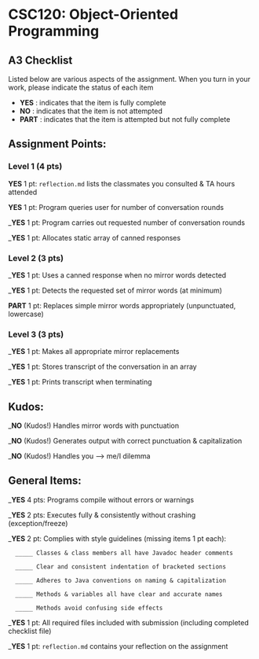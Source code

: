 # CSC120: Object-Oriented Programming
## A3 Checklist

Listed below are various aspects of the assignment.  When you turn in your work, please indicate the status of each item

- **YES** : indicates that the item is fully complete
- **NO** : indicates that the item is not attempted
- **PART** : indicates that the item is attempted but not fully complete


## Assignment Points:

### Level 1 (4 pts)

__YES__ 1 pt: `reflection.md` lists the classmates you consulted & TA hours attended

__YES__ 1 pt: Program queries user for number of conversation rounds

___YES__ 1 pt: Program carries out requested number of conversation rounds

___YES__ 1 pt: Allocates static array of canned responses

### Level 2 (3 pts)

___YES__ 1 pt: Uses a canned response when no mirror words detected

___YES__ 1 pt: Detects the requested set of mirror words (at minimum)

__PART__ 1 pt: Replaces simple mirror words appropriately (unpunctuated, lowercase)

### Level 3 (3 pts)

___YES__ 1 pt: Makes all appropriate mirror replacements

___YES__ 1 pt: Stores transcript of the conversation in an array

___YES__ 1 pt: Prints transcript when terminating

## Kudos:

___NO__ (Kudos!) Handles mirror words with punctuation

___NO__ (Kudos!) Generates output with correct punctuation & capitalization

___NO__ (Kudos!) Handles you --> me/I dilemma



## General Items:

___YES__ 4 pts: Programs compile without errors or warnings

___YES__ 2 pts: Executes fully & consistently without crashing (exception/freeze)

___YES__ 2 pt: Complies with style guidelines (missing items 1 pt each):

      _____ Classes & class members all have Javadoc header comments

      _____ Clear and consistent indentation of bracketed sections

      _____ Adheres to Java conventions on naming & capitalization

      _____ Methods & variables all have clear and accurate names

      _____ Methods avoid confusing side effects

___YES__ 1 pt: All required files included with submission (including completed checklist file)

___YES__ 1 pt: `reflection.md` contains your reflection on the assignment
